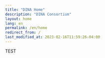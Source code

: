 ```yaml
---
title: "DINA Home"
description: "DINA Consortium"
layout: home
lang: en
permalink: /en/home
redirect_from: /
last_modified_at: 2023-02-16T11:59:26-04:00
---
```


TEST